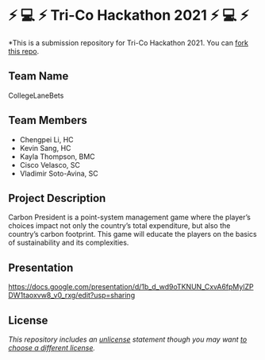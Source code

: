 # :zap: :computer: :zap: Tri-Co Hackathon 2021 :zap: :computer: :zap:

*This is a submission repository for Tri-Co Hackathon 2021. You can [fork this repo](https://help.github.com/articles/fork-a-repo/).

## Team Name

CollegeLaneBets

## Team Members

- Chengpei Li, HC
- Kevin Sang, HC
- Kayla Thompson, BMC
- Cisco Velasco, SC
- Vladimir Soto-Avina, SC

## Project Description

Carbon President is a point-system management game where the player’s choices impact not only the country’s total expenditure, but also the country’s carbon footprint. This game will educate the players on the basics of sustainability and its complexities.

## Presentation

https://docs.google.com/presentation/d/1b_d_wd9oTKNUN_CxvA6fpMylZPDW1taoxvw8_v0_rxg/edit?usp=sharing


## License

*This repository includes an [unlicense](http://unlicense.org/) statement though you may want [to choose a different license](https://choosealicense.com/).*
